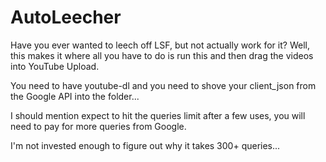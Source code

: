 # AutoLeecher
Have you ever wanted to leech off LSF, but not actually work for it? Well, this makes it where all you have to do is run this and then drag the videos into YouTube Upload.

You need to have youtube-dl and you need to shove your client_json from the Google API into the folder...


I should mention expect to hit the queries limit after a few uses, you will need to pay for more queries from Google.


I'm not invested enough to figure out why it takes 300+ queries...

